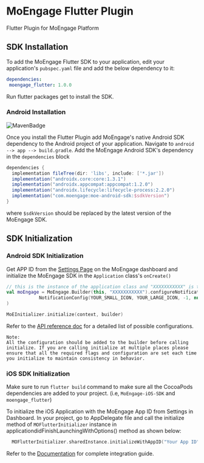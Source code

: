 # MoEngage Flutter Plugin

Flutter Plugin for MoEngage Platform

## SDK Installation

To add the MoEngage Flutter SDK to your application, edit your application's `pubspec.yaml` file and add the below dependency to it:

```yaml
dependencies:
 moengage_flutter: 1.0.0
```
 Run flutter packages get to install the SDK.
 
 ### Android Installation
 
 ![MavenBadge](http://maven-badges.herokuapp.com/maven-central/com.moengage/moe-android-sdk/badge.svg)

 
  Once you install the Flutter Plugin add MoEngage's native Android SDK dependency to the Android project of your application.
  Navigate to `android --> app --> build.gradle`. Add the MoEngage Android SDK's dependency in the `dependencies` block
  
  ```groovy
dependencies {
    implementation fileTree(dir: 'libs', include: ['*.jar'])
    implementation("androidx.core:core:1.3.1")
    implementation("androidx.appcompat:appcompat:1.2.0")
    implementation("androidx.lifecycle:lifecycle-process:2.2.0")
    implementation("com.moengage:moe-android-sdk:$sdkVersion")
}
  ```
where `$sdkVersion` should be replaced by the latest version of the MoEngage SDK.

## SDK Initialization

### Android SDK Initialization
Get APP ID from the [Settings Page](http://app.moengage.com/v3/#/settings/0/0) on the MoEngage dashboard and initialize the MoEngage SDK in the `Application` class's `onCreate()`

```kotlin
// this is the instance of the application class and "XXXXXXXXXXX" is the APP ID from the dashboard.
val moEngage = MoEngage.Builder(this, "XXXXXXXXXXX").configureNotificationMetaData(
            NotificationConfig(YOUR_SMALL_ICON, YOUR_LARGE_ICON, -1, null, true, false, true)
)

MoEInitializer.initialize(context, builder)
```
Refer to the [API reference doc](https://moengage.github.io/MoEngage-Android-SDK/) for a detailed list of possible configurations.

```
Note:
All the configuration should be added to the builder before calling initialize. If you are calling initialize at multiple places please ensure that all the required flags and configuration are set each time you initialize to maintain consistency in behavior.
```

### iOS SDK Initialization

Make sure to run `flutter build` command to make sure all the CocoaPods dependencies are added to your project. (i.e, `MoEngage-iOS-SDK` and `moengage_flutter`)

To initialize the iOS Application with the MoEngage App ID from Settings in Dashboard. In your project, go to AppDelegate file and call the initialize method of `MOFlutterInitializer` instance in applicationdidFinishLaunchingWithOptions() method as shown below:

```swift
  MOFlutterInitializer.sharedInstance.initializeWithAppID("Your App ID", withLaunchOptions: launchOptions)
```

Refer to the [Documentation](https://docs.moengage.com/docs/sdk-integration-4) for complete integration guide. 
